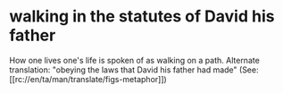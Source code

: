 # walking in the statutes of David his father

How one lives one's life is spoken of as walking on a path. Alternate translation: "obeying the laws that David his father had made" (See: [[rc://en/ta/man/translate/figs-metaphor]])

